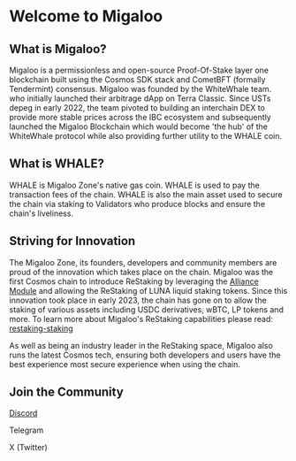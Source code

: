 # Welcome to Migaloo

## What is Migaloo?

Migaloo is a permissionless and open-source Proof-Of-Stake layer one blockchain built using the Cosmos SDK stack and CometBFT (formally Tendermint) consensus. Migaloo was founded by the WhiteWhale team. who initially launched their arbitrage dApp on Terra Classic. Since USTs depeg in early 2022, the team pivoted to building an interchain DEX to provide more stable prices across the IBC ecosystem and subsequently launched the Migaloo Blockchain which would become 'the hub' of the WhiteWhale protocol while also providing further utility to the WHALE coin.

## What is WHALE?

WHALE is Migaloo Zone's native gas coin. WHALE is used to pay the transaction fees of the chain. WHALE is also the main asset used to secure the chain via staking to Validators who produce blocks and ensure the chain's liveliness.

## Striving for Innovation

The Migaloo Zone, its founders, developers and community members are proud of the innovation which takes place on the chain. Migaloo was the first Cosmos chain to introduce ReStaking by leveraging the [Alliance Module](https://docs.alliance.money/) and allowing the ReStaking of LUNA liquid staking tokens. Since this innovation took place in early 2023, the chain has gone on to allow the staking of various assets including USDC derivatives, wBTC, LP tokens and more. To learn more about Migaloo's ReStaking capabilities please read: [restaking-staking](staking/restaking-staking/ "mention")

As well as being an industry leader in the ReStaking space, Migaloo also runs the latest Cosmos tech, ensuring both developers and users have the best experience most secure experience when using the chain.

## Join the Community

[Discord](https://discord.gg/bJE7hxJ6sE)

Telegram

X (Twitter)
